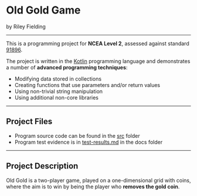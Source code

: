 # Old Gold Game


by Riley Fielding

---

This is a programming project for **NCEA Level 2**, assessed against standard [91896](docs/as91896.pdf).

The project is written in the [Kotlin](https://kotlinlang.org) programming language and demonstrates a number of **advanced programming techniques**:
- Modifying data stored in collections
- Creating functions that use parameters and/or return values
- Using non-trivial string manipulation
- Using additional non-core libraries

---

## Project Files

- Program source code can be found in the [src](src/) folder
- Program test evidence is in [test-results.md](docs/test-results.md) in the docs folder

---

## Project Description

Old Gold is a two-player game, played on a one-dimensional grid with coins, where the aim is to win by being the player who **removes the gold coin**. 



